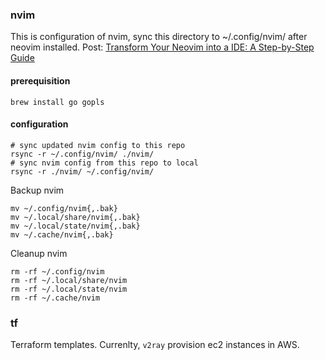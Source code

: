 ### nvim
This is configuration of nvim, sync this directory to ~/.config/nvim/ after neovim installed.
Post: [Transform Your Neovim into a IDE: A Step-by-Step Guide](https://martinlwx.github.io/en/config-neovim-from-scratch/)

#### prerequisition
```shell
brew install go gopls
```

#### configuration
```shell
# sync updated nvim config to this repo
rsync -r ~/.config/nvim/ ./nvim/
# sync nvim config from this repo to local
rsync -r ./nvim/ ~/.config/nvim/
```
Backup nvim
```shell
mv ~/.config/nvim{,.bak}
mv ~/.local/share/nvim{,.bak}
mv ~/.local/state/nvim{,.bak}
mv ~/.cache/nvim{,.bak}
```
Cleanup nvim
```shell
rm -rf ~/.config/nvim
rm -rf ~/.local/share/nvim
rm -rf ~/.local/state/nvim
rm -rf ~/.cache/nvim
```

### tf
Terraform templates.
Currenlty, `v2ray` provision ec2 instances in AWS.
